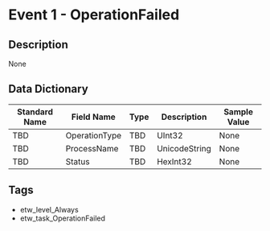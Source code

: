 # Event 1 - OperationFailed

## Description
None

## Data Dictionary
|Standard Name|Field Name|Type|Description|Sample Value|
|---|---|---|---|---|
|TBD|OperationType|TBD|UInt32|None|None|
|TBD|ProcessName|TBD|UnicodeString|None|None|
|TBD|Status|TBD|HexInt32|None|None|

## Tags
* etw_level_Always
* etw_task_OperationFailed